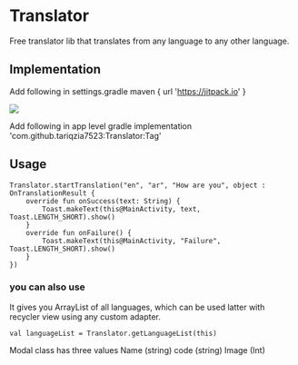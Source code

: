 # Translator
Free translator lib that translates from any language to any other language.

## Implementation 

Add following in settings.gradle
maven { url 'https://jitpack.io' }

[![](https://jitpack.io/v/tariqzia7523/Translator.svg)](https://jitpack.io/#tariqzia7523/Translator)

Add following in app level gradle
implementation 'com.github.tariqzia7523:Translator:Tag'


## Usage

    Translator.startTranslation("en", "ar", "How are you", object : OnTranslationResult {
        override fun onSuccess(text: String) {
            Toast.makeText(this@MainActivity, text, Toast.LENGTH_SHORT).show()
        }
        override fun onFailure() {
            Toast.makeText(this@MainActivity, "Failure", Toast.LENGTH_SHORT).show()
        }
    })

### you can also use

It gives you ArrayList of all languages, which can be used latter with recycler view using any custom adapter.

    val languageList = Translator.getLanguageList(this)

Modal class has three values
    Name (string)
    code (string)
    Image (Int)








 
